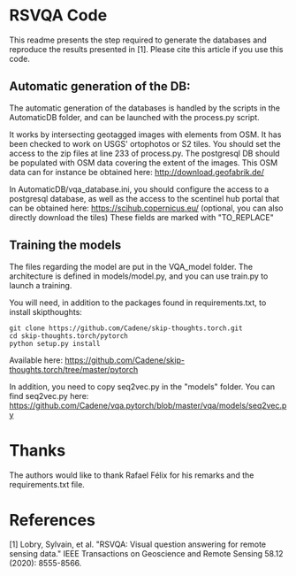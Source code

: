 # RSVQA Code
This readme presents the step required to generate the databases and reproduce the results presented in [1]. Please cite this article if you use this code.

## Automatic generation of the DB:
The automatic generation of the databases is handled by the scripts in the AutomaticDB folder, and can be launched with the process.py script.

It works by intersecting geotagged images with elements from OSM.
It has been checked to work on USGS' ortophotos or S2 tiles.
You should set the access to the zip files at line 233 of process.py.
The postgresql DB should be populated with OSM data covering the extent of the images. This OSM data can for instance be obtained here: http://download.geofabrik.de/

In AutomaticDB/vqa_database.ini, you should configure the access to a postgresql database, as well as the access to the scentinel hub portal that can be obtained here: https://scihub.copernicus.eu/ (optional, you can also directly download the tiles)
These fields are marked with "TO_REPLACE"

## Training the models
The files regarding the model are put in the VQA_model folder.
The architecture is defined in models/model.py, and you can use train.py to launch a training.

You will need, in addition to the packages found in requirements.txt, to install skipthoughts:

    git clone https://github.com/Cadene/skip-thoughts.torch.git
    cd skip-thoughts.torch/pytorch
    python setup.py install

Available here:
https://github.com/Cadene/skip-thoughts.torch/tree/master/pytorch

In addition, you need to copy seq2vec.py in the "models" folder. You can find seq2vec.py here: https://github.com/Cadene/vqa.pytorch/blob/master/vqa/models/seq2vec.py

# Thanks
The authors would like to thank Rafael Félix for his remarks and the requirements.txt file.

# References
[1] Lobry, Sylvain, et al. "RSVQA: Visual question answering for remote sensing data." IEEE Transactions on Geoscience and Remote Sensing 58.12 (2020): 8555-8566.